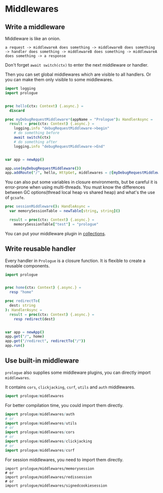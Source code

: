 # Middlewares

## Write a middleware

Middleware is like an onion.

```
a request -> middlewareA does something -> middlewareB does something
-> handler does something -> middlewareB does something -> middlewareA does something -> a response
```

Don't forget `await switch(ctx)` to enter the next middleware or handler.

Then you can set global middlewares which are visible to all handlers. Or you can make them only
visible to some middlewares.

```nim
import logging
import prologue


proc hello(ctx: Context) {.async.} =
  discard

proc myDebugRequestMiddleware*(appName = "Prologue"): HandlerAsync =
  result = proc(ctx: Context) {.async.} =
    logging.info "debugRequestMiddleware->begin"
    # do something before
    await switch(ctx)
    # do something after
    logging.info "debugRequestMiddleware->End"


var app = newApp()

app.use(myDebugRequestMiddleware())
app.addRoute("/", hello, HttpGet, middlewares = @[myDebugRequestMiddleware()])
```

You can also put some variables in closure environments, but be careful it is error-prone when using multi-threads. You must know the differences between GC options(thread local heap vs shared heap) and what's the use of `gcsafe`. 

```nim
proc sessionMiddleware(): HandleAsync =
  var memorySessionTable = newTable[string, string]()

  result = proc(ctx: Context) {.async.} =
    memorySessionTable["test"] = "prologue"
```

You can put your middleware plugin in [collections](https://github.com/planety/awesome-prologue).

## Write reusable handler

Every handler in `Prologue` is a closure function. It is flexible to create a reusable components.

```nim
import prologue


proc home(ctx: Context) {.async.} =
  resp "home"

proc redirectTo(
  dest: string
): HandlerAsync =
  result = proc(ctx: Context) {.async.} =
    resp redirect(dest)


var app = newApp()
app.get("/", home)
app.get("/redirect", redirectTo("/"))
app.run()
```

## Use built-in middleware

`prologue` also supplies some middleware plugins, you can directly import `middlewares`.

It contains `cors`, `clickjacking`, `csrf`, `utils` and `auth` middlewares.

```nim
import prologue/middlewares
```

For better compilation time, you could import them directly.

```nim
import prologue/middlewares/auth
# or
import prologue/middlewares/utils
# or
import prologue/middlewares/cors
# or
import prologue/middlewares/clickjacking
# or
import prologue/middlewares/csrf
```

For session middlewares, you need to import them directly.

```
import prologue/middlewares/memorysession
# or
import prologue/middlewares/redissession
# or
import prologue/middlewares/signedcookiesession
```
